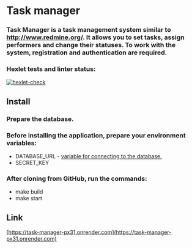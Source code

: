 
# Task manager

### Task Manager is a task management system similar to http://www.redmine.org/. It allows you to set tasks, assign performers and change their statuses. To work with the system, registration and authentication are required.


### Hexlet tests and linter status:
[![hexlet-check](https://github.com/CfyRJ/python-project-52/actions/workflows/hexlet-check.yml/badge.svg)](https://github.com/CfyRJ/python-project-52/actions/workflows/hexlet-check.yml)


## Install

### Prepare the database.

### Before installing the application, prepare your environment variables:
* DATABASE_URL - [variable for connecting to the database.](https://ru.hexlet.io/blog/posts/python-postgresql)
* SECRET_KEY

### After cloning from GitHub, run the commands:
* make build
* make start

##  Link

[https://task-manager-px31.onrender.com](https://task-manager-px31.onrender.com)